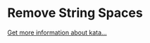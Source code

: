 Remove String Spaces
=
[Get more information about kata...](https://www.codewars.com//kata//kata/57eae20f5500ad98e50002c5)